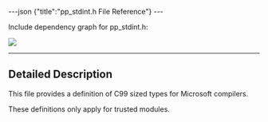 ---json {"title":"pp\_stdint.h File Reference"} ---

Include dependency graph for pp\_stdint.h:

![](/docs/native-client/pepper_stable/c/pp__stdint_8h__incl.png)

------------------------------------------------------------------------

<span id="details" class="anchor" style="margin: 0;"></span>

Detailed Description
--------------------

This file provides a definition of C99 sized types for Microsoft compilers.

These definitions only apply for trusted modules.

